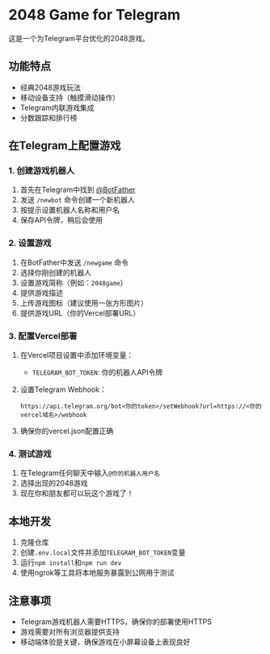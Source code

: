 # 2048 Game for Telegram

这是一个为Telegram平台优化的2048游戏。

## 功能特点

- 经典2048游戏玩法
- 移动设备支持（触摸滑动操作）
- Telegram内联游戏集成
- 分数跟踪和排行榜

## 在Telegram上配置游戏

### 1. 创建游戏机器人

1. 首先在Telegram中找到 [@BotFather](https://t.me/BotFather)
2. 发送 `/newbot` 命令创建一个新机器人
3. 按提示设置机器人名称和用户名
4. 保存API令牌，稍后会使用

### 2. 设置游戏

1. 在BotFather中发送 `/newgame` 命令
2. 选择你刚创建的机器人
3. 设置游戏简称（例如：`2048game`）
4. 提供游戏描述
5. 上传游戏图标（建议使用一张方形图片）
6. 提供游戏URL（你的Vercel部署URL）

### 3. 配置Vercel部署

1. 在Vercel项目设置中添加环境变量：
   - `TELEGRAM_BOT_TOKEN`: 你的机器人API令牌

2. 设置Telegram Webhook：
   ```
   https://api.telegram.org/bot<你的token>/setWebhook?url=https://<你的vercel域名>/webhook
   ```

3. 确保你的vercel.json配置正确

### 4. 测试游戏

1. 在Telegram任何聊天中输入`@你的机器人用户名`
2. 选择出现的2048游戏
3. 现在你和朋友都可以玩这个游戏了！

## 本地开发

1. 克隆仓库
2. 创建`.env.local`文件并添加`TELEGRAM_BOT_TOKEN`变量
3. 运行`npm install`和`npm run dev`
4. 使用ngrok等工具将本地服务暴露到公网用于测试

## 注意事项

- Telegram游戏机器人需要HTTPS，确保你的部署使用HTTPS
- 游戏需要对所有浏览器提供支持
- 移动端体验是关键，确保游戏在小屏幕设备上表现良好 